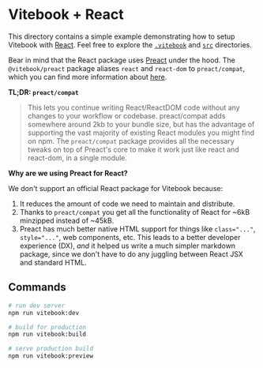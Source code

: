 # Vitebook + React

This directory contains a simple example demonstrating how to setup Vitebook with
[React](https://reactjs.org). Feel free to explore the [`.vitebook`](./.vitebook) and
[`src`](./src) directories.

Bear in mind that the React package uses [Preact](https://preactjs.com) under the hood. The
`@vitebook/preact` package aliases `react` and `react-dom` to `preact/compat`, which you can find
more information about [here](https://preactjs.com/guide/v10/switching-to-preact/).

**TL;DR: `preact/compat`**

> This lets you continue writing React/ReactDOM code without any changes to your workflow or
> codebase. preact/compat adds somewhere around 2kb to your bundle size, but has the advantage
> of supporting the vast majority of existing React modules you might find on npm. The
> `preact/compat` package provides all the necessary tweaks on top of Preact's core to make it
> work just like react and react-dom, in a single module.

**Why are we using Preact for React?**

We don't support an official React package for Vitebook because:

1. It reduces the amount of code we need to maintain and distribute.
2. Thanks to `preact/compat` you get all the functionality of React for ~6kB minzipped instead of
   ~45kB.
3. Preact has much better native HTML support for things like `class="..."`, `style="..."`, web
   components, etc. This leads to a better developer experience (DX), _and_ it helped us write a
   much simpler markdown package, since we don't have to do any juggling between React JSX and
   standard HTML.

## Commands

```bash
# run dev server
npm run vitebook:dev

# build for production
npm run vitebook:build

# serve production build
npm run vitebook:preview
```
